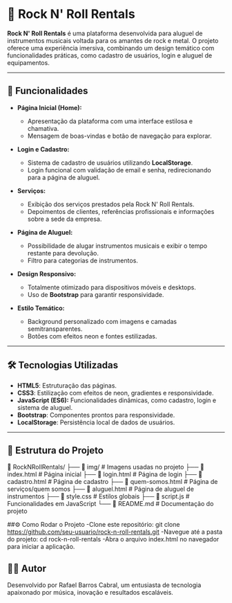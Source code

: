 # 🎸 Rock N' Roll Rentals

**Rock N' Roll Rentals** é uma plataforma desenvolvida para aluguel de instrumentos musicais voltada para os amantes de rock e metal. O projeto oferece uma experiência imersiva, combinando um design temático com funcionalidades práticas, como cadastro de usuários, login e aluguel de equipamentos.

---

## 🚀 Funcionalidades

- **Página Inicial (Home):**
  - Apresentação da plataforma com uma interface estilosa e chamativa.
  - Mensagem de boas-vindas e botão de navegação para explorar.

- **Login e Cadastro:**
  - Sistema de cadastro de usuários utilizando **LocalStorage**.
  - Login funcional com validação de email e senha, redirecionando para a página de aluguel.

- **Serviços:**
  - Exibição dos serviços prestados pela Rock N' Roll Rentals.
  - Depoimentos de clientes, referências profissionais e informações sobre a sede da empresa.

- **Página de Aluguel:**
  - Possibilidade de alugar instrumentos musicais e exibir o tempo restante para devolução.
  - Filtro para categorias de instrumentos.

- **Design Responsivo:**
  - Totalmente otimizado para dispositivos móveis e desktops.
  - Uso de **Bootstrap** para garantir responsividade.

- **Estilo Temático:**
  - Background personalizado com imagens e camadas semitransparentes.
  - Botões com efeitos neon e fontes estilizadas.

---

## 🛠️ Tecnologias Utilizadas

- **HTML5**: Estruturação das páginas.
- **CSS3**: Estilização com efeitos de neon, gradientes e responsividade.
- **JavaScript (ES6):** Funcionalidades dinâmicas, como cadastro, login e sistema de aluguel.
- **Bootstrap**: Componentes prontos para responsividade.
- **LocalStorage**: Persistência local de dados de usuários.

---

## 📂 Estrutura do Projeto

📁 RockNRollRentals/
├── 📁 img/                # Imagens usadas no projeto
├── 📄 index.html          # Página inicial
├── 📄 login.html          # Página de login
├── 📄 cadastro.html       # Página de cadastro
├── 📄 quem-somos.html     # Página de serviços/quem somos
├── 📄 aluguel.html        # Página de aluguel de instrumentos
├── 📄 style.css           # Estilos globais
├── 📄 script.js           # Funcionalidades em JavaScript
└── 📄 README.md           # Documentação do projeto

##⚙️ Como Rodar o Projeto
-Clone este repositório: git clone https://github.com/seu-usuario/rock-n-roll-rentals.git
-Navegue até a pasta do projeto: cd rock-n-roll-rentals
-Abra o arquivo index.html no navegador para iniciar a aplicação.

## 👨‍💻 Autor
Desenvolvido por Rafael Barros Cabral, um entusiasta de tecnologia apaixonado por música, inovação e resultados escaláveis.

